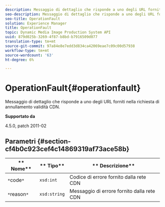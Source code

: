 ```yaml
---
description: Messaggio di dettaglio che risponde a uno degli URL forniti nella richiesta di annullamento validità CDN.
seo-description: Messaggio di dettaglio che risponde a uno degli URL forniti nella richiesta di annullamento validità CDN.
seo-title: OperationFault
solution: Experience Manager
title: OperationFault
topic: Dynamic Media Image Production System API
uuid: 879d025b-3269-4f87-b8bd-b7916509d077
translation-type: tm+mt
source-git-commit: 97a84e8e7edd3d834ca42069eae7c09c00d57938
workflow-type: tm+mt
source-wordcount: '63'
ht-degree: 6%

---
```



# OperationFault{#operationfault}

Messaggio di dettaglio che risponde a uno degli URL forniti nella richiesta di annullamento validità CDN.

**Supportato da**

4.5.0, patch 2011-02

## Parametri {#section-cf4b0c923cef4c14869319af73ace58b}

| ** Nome** | ** Tipo** | ** Descrizione** |
|---|---|---|
| `*`code`*` | `xsd:int` | Codice di errore fornito dalla rete CDN |
| `*`reason`*` | `xsd:string` | Messaggio di errore fornito dalla rete CDN |

